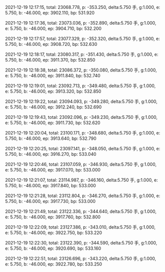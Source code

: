 2021-12-19 12:17:15, total: 23068.778, p: -353.250, delta:5.750 手, g:1.000, e: 5.750, b: -46.000, ep: 3902.110, bp: 531.920

2021-12-19 12:17:36, total: 23073.036, p: -352.890, delta:5.750 手, g:1.000, e: 5.750, b: -46.000, ep: 3904.710, bp: 532.200

2021-12-19 12:17:57, total: 23077.329, p: -352.320, delta:5.750 手, g:1.000, e: 5.750, b: -46.000, ep: 3908.720, bp: 532.630

2021-12-19 12:18:17, total: 23080.317, p: -351.430, delta:5.750 手, g:1.000, e: 5.750, b: -46.000, ep: 3911.370, bp: 532.850

2021-12-19 12:18:38, total: 23086.372, p: -350.080, delta:5.750 手, g:1.000, e: 5.750, b: -46.000, ep: 3911.840, bp: 532.740

2021-12-19 12:19:01, total: 23092.713, p: -349.480, delta:5.750 手, g:1.000, e: 5.750, b: -46.000, ep: 3913.320, bp: 532.850

2021-12-19 12:19:22, total: 23094.093, p: -349.280, delta:5.750 手, g:1.000, e: 5.750, b: -46.000, ep: 3912.240, bp: 532.690

2021-12-19 12:19:43, total: 23092.096, p: -349.230, delta:5.750 手, g:1.000, e: 5.750, b: -46.000, ep: 3911.730, bp: 532.620

2021-12-19 12:20:04, total: 23100.171, p: -348.680, delta:5.750 手, g:1.000, e: 5.750, b: -46.000, ep: 3913.640, bp: 532.790

2021-12-19 12:20:25, total: 23097.141, p: -348.050, delta:5.750 手, g:1.000, e: 5.750, b: -46.000, ep: 3916.270, bp: 533.040

2021-12-19 12:20:46, total: 23107.059, p: -346.930, delta:5.750 手, g:1.000, e: 5.750, b: -46.000, ep: 3917.070, bp: 533.000

2021-12-19 12:21:07, total: 23114.987, p: -346.160, delta:5.750 手, g:1.000, e: 5.750, b: -46.000, ep: 3917.840, bp: 533.000

2021-12-19 12:21:28, total: 23112.804, p: -346.270, delta:5.750 手, g:1.000, e: 5.750, b: -46.000, ep: 3917.730, bp: 533.000

2021-12-19 12:21:49, total: 23122.336, p: -344.640, delta:5.750 手, g:1.000, e: 5.750, b: -46.000, ep: 3917.760, bp: 532.800

2021-12-19 12:22:09, total: 23127.386, p: -343.010, delta:5.750 手, g:1.000, e: 5.750, b: -46.000, ep: 3922.750, bp: 533.220

2021-12-19 12:22:30, total: 23122.390, p: -344.590, delta:5.750 手, g:1.000, e: 5.750, b: -46.000, ep: 3920.690, bp: 533.160

2021-12-19 12:22:51, total: 23126.696, p: -343.220, delta:5.750 手, g:1.000, e: 5.750, b: -46.000, ep: 3922.780, bp: 533.250
